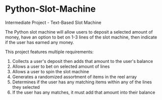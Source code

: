 # Python-Slot-Machine
Intermediate Project - Text-Based Slot Machine

The Python slot machine will allow users to deposit a selected amount of money, have an option to bet on 1-3 lines of the slot machine, then indicate if the user has earned any money.

This project features multiple requirements: 
1. Collects a user's deposit then adds that amount to the user's balance
2. Allows a user to bet on selected amount of lines
3. Allows a user to spin the slot machine
4. Generates a randomized assortment of items in the reel array
5. Determines if the user has any matching items within any of the lines they selected
6. If the user has any matches, it must add that amount into their balance
